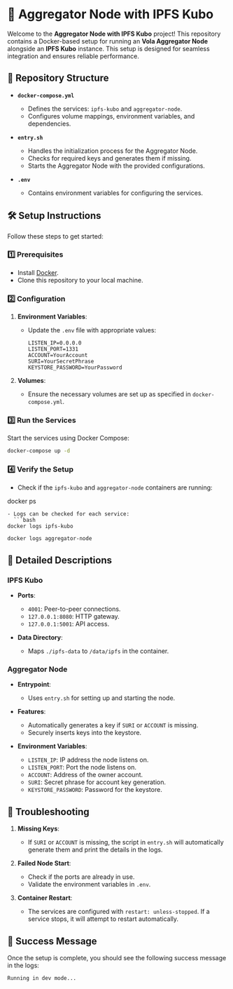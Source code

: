 
# 🚀 Aggregator Node with IPFS Kubo

Welcome to the **Aggregator Node with IPFS Kubo** project! This repository contains a Docker-based setup for running an **Vola Aggregator Node** alongside an **IPFS Kubo** instance. This setup is designed for seamless integration and ensures reliable performance.

## 📂 Repository Structure

-   **`docker-compose.yml`**
    
    -   Defines the services: `ipfs-kubo` and `aggregator-node`.
    -   Configures volume mappings, environment variables, and dependencies.
-   **`entry.sh`**
    
    -   Handles the initialization process for the Aggregator Node.
    -   Checks for required keys and generates them if missing.
    -   Starts the Aggregator Node with the provided configurations.
-   **`.env`**
    
    -   Contains environment variables for configuring the services.

## 🛠️ Setup Instructions

Follow these steps to get started:

### 1️⃣ Prerequisites

-   Install [Docker](https://docs.docker.com/get-docker/).
-   Clone this repository to your local machine.

### 2️⃣ Configuration

1.  **Environment Variables**:
    
    -   Update the `.env` file with appropriate values:
        
        ```env
        LISTEN_IP=0.0.0.0
        LISTEN_PORT=1331
        ACCOUNT=YourAccount
        SURI=YourSecretPhrase
        KEYSTORE_PASSWORD=YourPassword
        
        ```
        
2.  **Volumes**:
    
    -   Ensure the necessary volumes are set up as specified in `docker-compose.yml`.

### 3️⃣ Run the Services

Start the services using Docker Compose:

```bash
docker-compose up -d

```

### 4️⃣ Verify the Setup

-   Check if the `ipfs-kubo` and `aggregator-node` containers are running:
    

docker ps

```
- Logs can be checked for each service:
  ```bash
docker logs ipfs-kubo

```

```bash
docker logs aggregator-node

```

## 📝 Detailed Descriptions

### IPFS Kubo

-   **Ports**:
    
    -   `4001`: Peer-to-peer connections.
    -   `127.0.0.1:8080`: HTTP gateway.
    -   `127.0.0.1:5001`: API access.
-   **Data Directory**:
    
    -   Maps `./ipfs-data` to `/data/ipfs` in the container.

### Aggregator Node

-   **Entrypoint**:
    
    -   Uses `entry.sh` for setting up and starting the node.
-   **Features**:
    
    -   Automatically generates a key if `SURI` or `ACCOUNT` is missing.
    -   Securely inserts keys into the keystore.
-   **Environment Variables**:
    
    -   `LISTEN_IP`: IP address the node listens on.
    -   `LISTEN_PORT`: Port the node listens on.
    -   `ACCOUNT`: Address of the owner account.
    -   `SURI`: Secret phrase for account key generation.
    -   `KEYSTORE_PASSWORD`: Password for the keystore.

## 🚨 Troubleshooting

1.  **Missing Keys**:
    
    -   If `SURI` or `ACCOUNT` is missing, the script in `entry.sh` will automatically generate them and print the details in the logs.
2.  **Failed Node Start**:
    
    -   Check if the ports are already in use.
    -   Validate the environment variables in `.env`.
3.  **Container Restart**:
    
    -   The services are configured with `restart: unless-stopped`. If a service stops, it will attempt to restart automatically.

## 🎉 Success Message

Once the setup is complete, you should see the following success message in the logs:

```
Running in dev mode...

```
